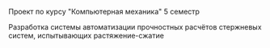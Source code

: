 Проект по курсу "Компьютерная механика" 5 семестр

Разработка системы автоматизации прочностных расчётов стержневых систем, испытывающих растяжение-сжатие
